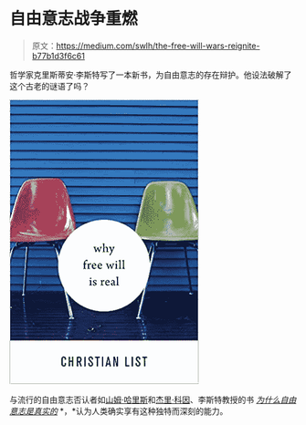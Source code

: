 # 自由意志战争重燃

> 原文：<https://medium.com/swlh/the-free-will-wars-reignite-b77b1d3f6c61>

哲学家克里斯蒂安·李斯特写了一本新书，为自由意志的存在辩护。他设法破解了这个古老的谜语了吗？

![](img/079a1d8a32424b14a90e6feabe450c5a.png)

与流行的自由意志否认者如[山姆·哈里斯](https://www.amazon.com/Free-Will-Deckle-Edge-Harris/dp/1451683405)和[杰里·科因](https://www.chronicle.com/article/Jerry-A-Coyne-You-Dont-Have/131165)、李斯特教授的书 [*为什么自由意志是真实的*](https://www.amazon.com/Free-Will-Real-Christian-List/dp/0674979583) *，*认为人类确实享有这种独特而深刻的能力。
